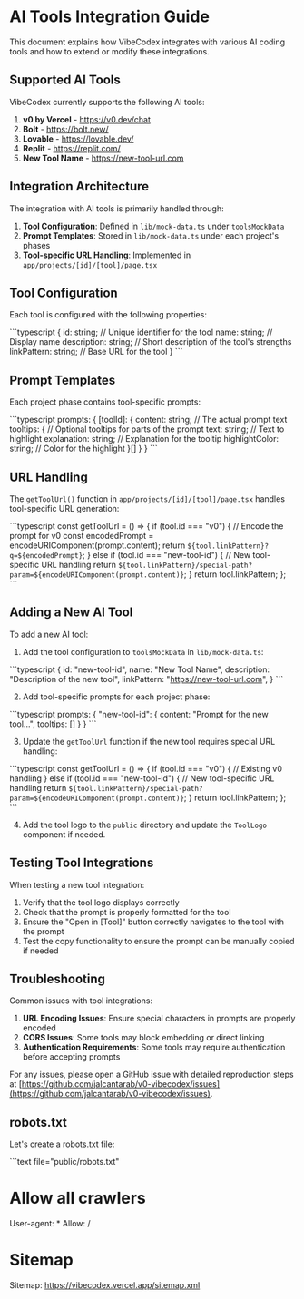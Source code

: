 # AI Tools Integration Guide

This document explains how VibeCodex integrates with various AI coding tools and how to extend or modify these integrations.

## Supported AI Tools

VibeCodex currently supports the following AI tools:

1. **v0 by Vercel** - https://v0.dev/chat
2. **Bolt** - https://bolt.new/
3. **Lovable** - https://lovable.dev/
4. **Replit** - https://replit.com/
5. **New Tool Name** - https://new-tool-url.com

## Integration Architecture

The integration with AI tools is primarily handled through:

1. **Tool Configuration**: Defined in `lib/mock-data.ts` under `toolsMockData`
2. **Prompt Templates**: Stored in `lib/mock-data.ts` under each project's phases
3. **Tool-specific URL Handling**: Implemented in `app/projects/[id]/[tool]/page.tsx`

## Tool Configuration

Each tool is configured with the following properties:

\`\`\`typescript
{
  id: string;           // Unique identifier for the tool
  name: string;         // Display name
  description: string;  // Short description of the tool's strengths
  linkPattern: string;  // Base URL for the tool
}
\`\`\`

## Prompt Templates

Each project phase contains tool-specific prompts:

\`\`\`typescript
prompts: {
  [toolId]: {
    content: string;    // The actual prompt text
    tooltips: {         // Optional tooltips for parts of the prompt
      text: string;     // Text to highlight
      explanation: string; // Explanation for the tooltip
      highlightColor: string; // Color for the highlight
    }[]
  }
}
\`\`\`

## URL Handling

The `getToolUrl()` function in `app/projects/[id]/[tool]/page.tsx` handles tool-specific URL generation:

\`\`\`typescript
const getToolUrl = () => {
  if (tool.id === "v0") {
    // Encode the prompt for v0
    const encodedPrompt = encodeURIComponent(prompt.content);
    return `${tool.linkPattern}?q=${encodedPrompt}`;
  } else if (tool.id === "new-tool-id") {
    // New tool-specific URL handling
    return `${tool.linkPattern}/special-path?param=${encodeURIComponent(prompt.content)}`;
  }
  return tool.linkPattern;
};
\`\`\`

## Adding a New AI Tool

To add a new AI tool:

1. Add the tool configuration to `toolsMockData` in `lib/mock-data.ts`:

\`\`\`typescript
{
  id: "new-tool-id",
  name: "New Tool Name",
  description: "Description of the new tool",
  linkPattern: "https://new-tool-url.com",
}
\`\`\`

2. Add tool-specific prompts for each project phase:

\`\`\`typescript
prompts: {
  "new-tool-id": {
    content: "Prompt for the new tool...",
    tooltips: []
  }
}
\`\`\`

3. Update the `getToolUrl` function if the new tool requires special URL handling:

\`\`\`typescript
const getToolUrl = () => {
  if (tool.id === "v0") {
    // Existing v0 handling
  } else if (tool.id === "new-tool-id") {
    // New tool-specific URL handling
    return `${tool.linkPattern}/special-path?param=${encodeURIComponent(prompt.content)}`;
  }
  return tool.linkPattern;
};
\`\`\`

4. Add the tool logo to the `public` directory and update the `ToolLogo` component if needed.

## Testing Tool Integrations

When testing a new tool integration:

1. Verify that the tool logo displays correctly
2. Check that the prompt is properly formatted for the tool
3. Ensure the "Open in [Tool]" button correctly navigates to the tool with the prompt
4. Test the copy functionality to ensure the prompt can be manually copied if needed

## Troubleshooting

Common issues with tool integrations:

1. **URL Encoding Issues**: Ensure special characters in prompts are properly encoded
2. **CORS Issues**: Some tools may block embedding or direct linking
3. **Authentication Requirements**: Some tools may require authentication before accepting prompts

For any issues, please open a GitHub issue with detailed reproduction steps at [https://github.com/jalcantarab/v0-vibecodex/issues](https://github.com/jalcantarab/v0-vibecodex/issues).

## robots.txt

Let's create a robots.txt file:

\`\`\`text file="public/robots.txt"
# Allow all crawlers
User-agent: *
Allow: /

# Sitemap
Sitemap: https://vibecodex.vercel.app/sitemap.xml
